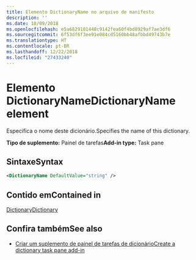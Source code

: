 ```yaml
---
title: Elemento DictionaryName no arquivo de manifesto
description: ''
ms.date: 10/09/2018
ms.openlocfilehash: e5a6829101448c9142fea60f4bd8929af7ae3df6
ms.sourcegitcommit: 6f53df6f3ee91e084cd5160bb48afbbd49743b7e
ms.translationtype: HT
ms.contentlocale: pt-BR
ms.lasthandoff: 12/22/2018
ms.locfileid: "27433240"
---
```

# <a name="dictionaryname-element"></a><span data-ttu-id="35df9-102">Elemento DictionaryName</span><span class="sxs-lookup"><span data-stu-id="35df9-102">DictionaryName element</span></span>

<span data-ttu-id="35df9-103">Especifica o nome deste dicionário.</span><span class="sxs-lookup"><span data-stu-id="35df9-103">Specifies the name of this dictionary.</span></span>

<span data-ttu-id="35df9-104">**Tipo de suplemento:** Painel de tarefas</span><span class="sxs-lookup"><span data-stu-id="35df9-104">**Add-in type:** Task pane</span></span>

## <a name="syntax"></a><span data-ttu-id="35df9-105">Sintaxe</span><span class="sxs-lookup"><span data-stu-id="35df9-105">Syntax</span></span>

```XML
<DictionaryName DefaultValue="string" />
```

## <a name="contained-in"></a><span data-ttu-id="35df9-106">Contido em</span><span class="sxs-lookup"><span data-stu-id="35df9-106">Contained in</span></span>

[<span data-ttu-id="35df9-107">Dictionary</span><span class="sxs-lookup"><span data-stu-id="35df9-107">Dictionary</span></span>](dictionary.md)

## <a name="see-also"></a><span data-ttu-id="35df9-108">Confira também</span><span class="sxs-lookup"><span data-stu-id="35df9-108">See also</span></span>

- [<span data-ttu-id="35df9-109">Criar um suplemento de painel de tarefas de dicionário</span><span class="sxs-lookup"><span data-stu-id="35df9-109">Create a dictionary task pane add-in</span></span>](https://docs.microsoft.com/office/dev/add-ins/word/dictionary-task-pane-add-ins)
    
